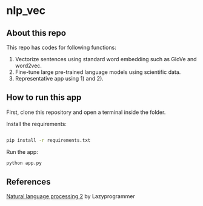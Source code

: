 # nlp_vec

## About this repo

This repo has codes for following functions:
1) Vectorize sentences using standard word embedding such as GloVe and word2vec. 
2) Fine-tune large pre-trained language models using scientific data. 
3) Representative app using 1) and 2). 

## How to run this app

First, clone this repository and open a terminal inside the folder. 


Install the requirements:

```bash

pip install -r requirements.txt
```

Run the app:

```bash
python app.py
```

## References

[Natural language processing 2](https://github.com/lazyprogrammer/machine_learning_examples/blob/master/nlp_class2/bow_classifier.py) by Lazyprogrammer